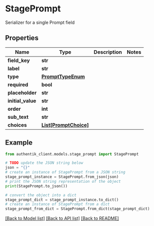 # StagePrompt

Serializer for a single Prompt field

## Properties

Name | Type | Description | Notes
------------ | ------------- | ------------- | -------------
**field_key** | **str** |  | 
**label** | **str** |  | 
**type** | [**PromptTypeEnum**](PromptTypeEnum.md) |  | 
**required** | **bool** |  | 
**placeholder** | **str** |  | 
**initial_value** | **str** |  | 
**order** | **int** |  | 
**sub_text** | **str** |  | 
**choices** | [**List[PromptChoice]**](PromptChoice.md) |  | 

## Example

```python
from authentik_client.models.stage_prompt import StagePrompt

# TODO update the JSON string below
json = "{}"
# create an instance of StagePrompt from a JSON string
stage_prompt_instance = StagePrompt.from_json(json)
# print the JSON string representation of the object
print(StagePrompt.to_json())

# convert the object into a dict
stage_prompt_dict = stage_prompt_instance.to_dict()
# create an instance of StagePrompt from a dict
stage_prompt_from_dict = StagePrompt.from_dict(stage_prompt_dict)
```
[[Back to Model list]](../README.md#documentation-for-models) [[Back to API list]](../README.md#documentation-for-api-endpoints) [[Back to README]](../README.md)


